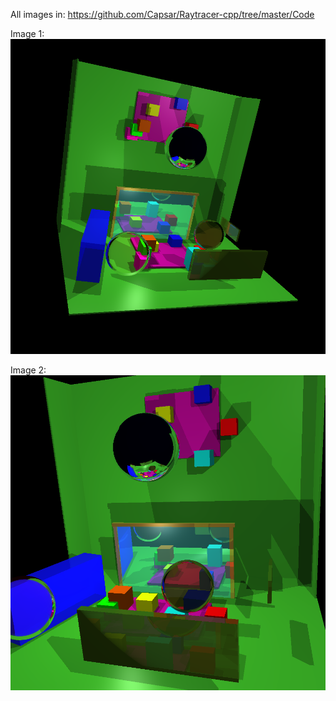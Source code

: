 All images in: https://github.com/Capsar/Raytracer-cpp/tree/master/Code

Image 1:
![Image 1](https://raw.githubusercontent.com/Capsar/Raytracer-cpp/master/Code/result1.bmp)

Image 2:
![Image 2](https://raw.githubusercontent.com/Capsar/Raytracer-cpp/master/Code/result2.bmp)
